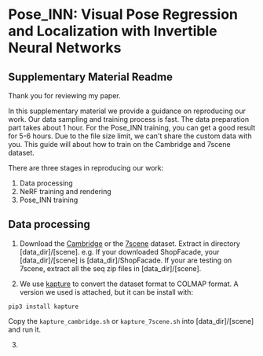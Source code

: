 # Pose_INN: Visual Pose Regression and Localization with Invertible Neural Networks
## Supplementary Material Readme

Thank you for reviewing my paper. 

In this supplementary material we provide a guidance on reproducing our work. Our data sampling and training process is fast. The data preparation part takes about 1 hour. For the Pose_INN training, you can get a good result for 5-6 hours. Due to the file size limit, we can't share the custom data with you. This guide will about how to train on the Cambridge and 7scene dataset.

There are three stages in reproducing our work: 
1. Data processing
2. NeRF training and rendering
3. Pose_INN training

## Data processing

1. Download the [Cambridge](https://www.repository.cam.ac.uk/handle/1810/251342) or the [7scene](https://www.microsoft.com/en-us/research/project/rgb-d-dataset-7-scenes/) dataset. Extract in directory [data_dir]/[scene]. e.g. If your downloaded ShopFacade, your [data_dir]/[scene] is [data_dir]/ShopFacade. If your are testing on 7scene, extract all the seq zip files in [data_dir]/[scene].

2. We use [kapture](https://github.com/naver/kapture) to convert the dataset format to COLMAP format. A version we used is attached, but it can be install with:
```
pip3 install kapture
```

Copy the `kapture_cambridge.sh` or `kapture_7scene.sh` into [data_dir]/[scene] and run it.

3.
